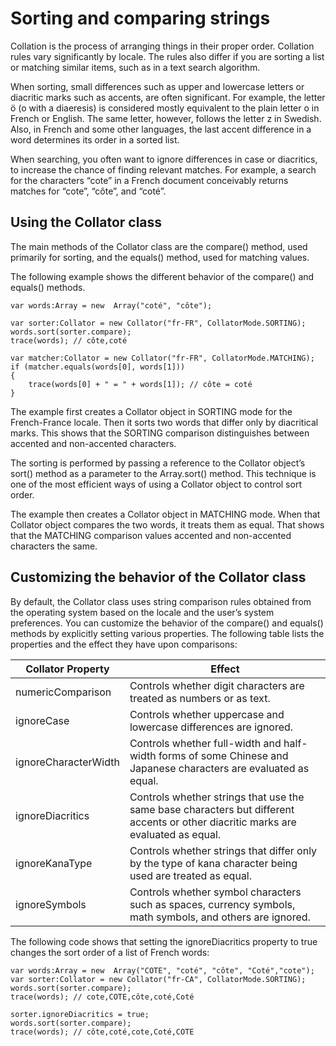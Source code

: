 # Sorting and comparing strings

<div>

Collation is the process of arranging things in their proper order. Collation
rules vary significantly by locale. The rules also differ if you are sorting a
list or matching similar items, such as in a text search algorithm.

When sorting, small differences such as upper and lowercase letters or diacritic
marks such as accents, are often significant. For example, the letter ö (o with
a diaeresis) is considered mostly equivalent to the plain letter o in French or
English. The same letter, however, follows the letter z in Swedish. Also, in
French and some other languages, the last accent difference in a word determines
its order in a sorted list.

When searching, you often want to ignore differences in case or diacritics, to
increase the chance of finding relevant matches. For example, a search for the
characters “cote” in a French document conceivably returns matches for “cote”,
“côte”, and “coté”.

</div>

<div>

## Using the Collator class

<div>

The main methods of the Collator class are the compare() method, used primarily
for sorting, and the equals() method, used for matching values.

The following example shows the different behavior of the compare() and equals()
methods.

    var words:Array = new  Array("coté", "côte");

    var sorter:Collator = new Collator("fr-FR", CollatorMode.SORTING);
    words.sort(sorter.compare);
    trace(words); // côte,coté

    var matcher:Collator = new Collator("fr-FR", CollatorMode.MATCHING);
    if (matcher.equals(words[0], words[1]))
    {
    	trace(words[0] + " = " + words[1]); // côte = coté
    }

The example first creates a Collator object in SORTING mode for the
French-France locale. Then it sorts two words that differ only by diacritical
marks. This shows that the SORTING comparison distinguishes between accented and
non-accented characters.

The sorting is performed by passing a reference to the Collator object’s sort()
method as a parameter to the Array.sort() method. This technique is one of the
most efficient ways of using a Collator object to control sort order.

The example then creates a Collator object in MATCHING mode. When that Collator
object compares the two words, it treats them as equal. That shows that the
MATCHING comparison values accented and non-accented characters the same.

</div>

</div>

<div>

## Customizing the behavior of the Collator class

<div>

By default, the Collator class uses string comparison rules obtained from the
operating system based on the locale and the user’s system preferences. You can
customize the behavior of the compare() and equals() methods by explicitly
setting various properties. The following table lists the properties and the
effect they have upon comparisons:

<div>

| Collator Property    | Effect                                                                                                                            |
| -------------------- | --------------------------------------------------------------------------------------------------------------------------------- |
| numericComparison    | Controls whether digit characters are treated as numbers or as text.                                                              |
| ignoreCase           | Controls whether uppercase and lowercase differences are ignored.                                                                 |
| ignoreCharacterWidth | Controls whether full-width and half-width forms of some Chinese and Japanese characters are evaluated as equal.                  |
| ignoreDiacritics     | Controls whether strings that use the same base characters but different accents or other diacritic marks are evaluated as equal. |
| ignoreKanaType       | Controls whether strings that differ only by the type of kana character being used are treated as equal.                          |
| ignoreSymbols        | Controls whether symbol characters such as spaces, currency symbols, math symbols, and others are ignored.                        |

</div>

The following code shows that setting the ignoreDiacritics property to true
changes the sort order of a list of French words:

    var words:Array = new  Array("COTE", "coté", "côte", "Coté","cote");
    var sorter:Collator = new Collator("fr-CA", CollatorMode.SORTING);
    words.sort(sorter.compare);
    trace(words); // cote,COTE,côte,coté,Coté

    sorter.ignoreDiacritics = true;
    words.sort(sorter.compare);
    trace(words); // côte,coté,cote,Coté,COTE

</div>

</div>

<div>

<div>

</div>

</div>
